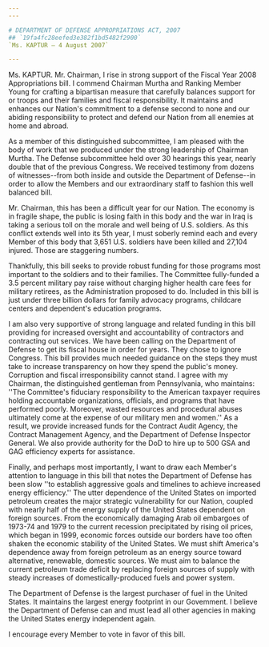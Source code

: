 ```yaml
---
---

# DEPARTMENT OF DEFENSE APPROPRIATIONS ACT, 2007
## `19fa4fc28eefed3e382f1bd5482f2900`
`Ms. KAPTUR — 4 August 2007`

---
```



Ms. KAPTUR. Mr. Chairman, I rise in strong support of the Fiscal Year 
2008 Appropriations bill. I commend Chairman Murtha and Ranking Member 
Young for crafting a bipartisan measure that carefully balances support 
for or troops and their families and fiscal responsibility. It 
maintains and enhances our Nation's commitment to a defense second to 
none and our abiding responsibility to protect and defend our Nation 
from all enemies at home and abroad.

As a member of this distinguished subcommittee, I am pleased with the 
body of work that we produced under the strong leadership of Chairman 
Murtha. The Defense subcommittee held over 30 hearings this year, 
nearly double that of the previous Congress. We received testimony from 
dozens of witnesses--from both inside and outside the Department of 
Defense--in order to allow the Members and our extraordinary staff to 
fashion this well balanced bill.

Mr. Chairman, this has been a difficult year for our Nation. The 
economy is in fragile shape, the public is losing faith in this body 
and the war in Iraq is taking a serious toll on the morale and well 
being of U.S. soldiers. As this conflict extends well into its 5th 
year, I must soberly remind each and every Member of this body that 
3,651 U.S. soldiers have been killed and 27,104 injured. Those are 
staggering numbers.

Thankfully, this bill seeks to provide robust funding for those 
programs most important to the soldiers and to their families. The 
Committee fully-funded a 3.5 percent military pay raise without 
charging higher health care fees for military retirees, as the 
Administration proposed to do. Included in this bill is just under 
three billion dollars for family advocacy programs, childcare centers 
and dependent's education programs.

I am also very supportive of strong language and related funding in 
this bill providing for increased oversight and accountability of 
contractors and contracting out services. We have been calling on the 
Department of Defense to get its fiscal house in order for years. They 
chose to ignore Congress. This bill provides much needed guidance on 
the steps they must take to increase transparency on how they spend the 
public's money. Corruption and fiscal irresponsibility cannot stand. I 
agree with my Chairman, the distinguished gentleman from Pennsylvania, 
who maintains: ''The Committee's fiduciary responsibility to the 
American taxpayer requires holding accountable organizations, 
officials, and programs that have performed poorly. Moreover, wasted 
resources and procedural abuses ultimately come at the expense of our 
military men and women.'' As a result, we provide increased funds for 
the Contract Audit Agency, the Contract Management Agency, and the 
Department of Defense Inspector General. We also provide authority for 
the DoD to hire up to 500 GSA and GAG efficiency experts for 
assistance.

Finally, and perhaps most importantly, I want to draw each Member's 
attention to language in this bill that notes the Department of Defense 
has been slow ''to establish aggressive goals and timelines to achieve 
increased energy efficiency.'' The utter dependence of the United 
States on imported petroleum creates the major strategic vulnerability 
for our Nation, coupled with nearly half of the energy supply of the 
United States dependent on foreign sources. From the economically 
damaging Arab oil embargoes of 1973-74 and 1979 to the current 
recession precipitated by rising oil prices, which began in 1999, 
economic forces outside our borders have too often shaken the economic 
stability of the United States. We must shift America's dependence away 
from foreign petroleum as an energy source toward alternative, 
renewable, domestic sources. We must aim to balance the current 
petroleum trade deficit by replacing foreign sources of supply with 
steady increases of domestically-produced fuels and power system.

The Department of Defense is the largest purchaser of fuel in the 
United States. It maintains the largest energy footprint in our 
Govemment. I believe the Department of Defense can and must lead all 
other agencies in making the United States energy independent again.

I encourage every Member to vote in favor of this bill.